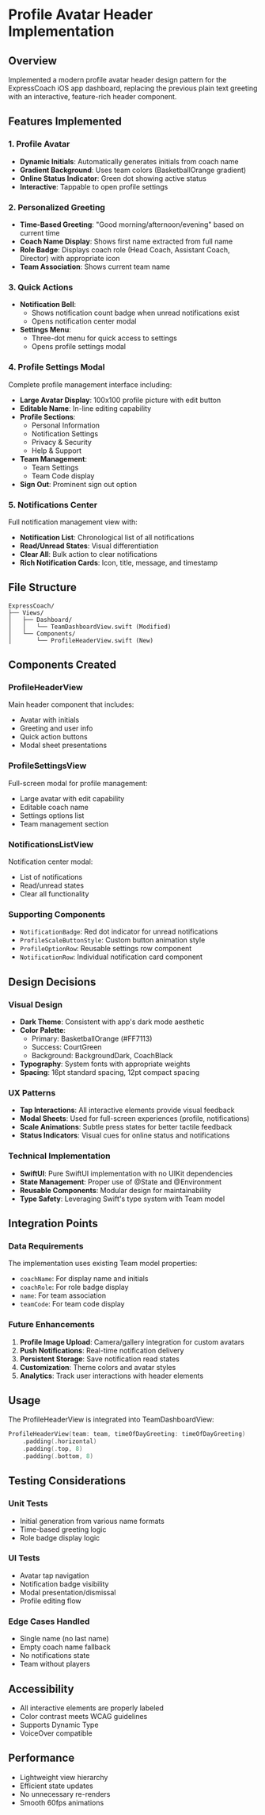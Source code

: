 # Profile Avatar Header Implementation

## Overview
Implemented a modern profile avatar header design pattern for the ExpressCoach iOS app dashboard, replacing the previous plain text greeting with an interactive, feature-rich header component.

## Features Implemented

### 1. Profile Avatar
- **Dynamic Initials**: Automatically generates initials from coach name
- **Gradient Background**: Uses team colors (BasketballOrange gradient)
- **Online Status Indicator**: Green dot showing active status
- **Interactive**: Tappable to open profile settings

### 2. Personalized Greeting
- **Time-Based Greeting**: "Good morning/afternoon/evening" based on current time
- **Coach Name Display**: Shows first name extracted from full name
- **Role Badge**: Displays coach role (Head Coach, Assistant Coach, Director) with appropriate icon
- **Team Association**: Shows current team name

### 3. Quick Actions
- **Notification Bell**: 
  - Shows notification count badge when unread notifications exist
  - Opens notification center modal
- **Settings Menu**: 
  - Three-dot menu for quick access to settings
  - Opens profile settings modal

### 4. Profile Settings Modal
Complete profile management interface including:
- **Large Avatar Display**: 100x100 profile picture with edit button
- **Editable Name**: In-line editing capability
- **Profile Sections**:
  - Personal Information
  - Notification Settings  
  - Privacy & Security
  - Help & Support
- **Team Management**:
  - Team Settings
  - Team Code display
- **Sign Out**: Prominent sign out option

### 5. Notifications Center
Full notification management view with:
- **Notification List**: Chronological list of all notifications
- **Read/Unread States**: Visual differentiation
- **Clear All**: Bulk action to clear notifications
- **Rich Notification Cards**: Icon, title, message, and timestamp

## File Structure

```
ExpressCoach/
├── Views/
│   ├── Dashboard/
│   │   └── TeamDashboardView.swift (Modified)
│   └── Components/
│       └── ProfileHeaderView.swift (New)
```

## Components Created

### ProfileHeaderView
Main header component that includes:
- Avatar with initials
- Greeting and user info
- Quick action buttons
- Modal sheet presentations

### ProfileSettingsView
Full-screen modal for profile management:
- Large avatar with edit capability
- Editable coach name
- Settings options list
- Team management section

### NotificationsListView
Notification center modal:
- List of notifications
- Read/unread states
- Clear all functionality

### Supporting Components
- `NotificationBadge`: Red dot indicator for unread notifications
- `ProfileScaleButtonStyle`: Custom button animation style
- `ProfileOptionRow`: Reusable settings row component
- `NotificationRow`: Individual notification card component

## Design Decisions

### Visual Design
- **Dark Theme**: Consistent with app's dark mode aesthetic
- **Color Palette**: 
  - Primary: BasketballOrange (#FF7113)
  - Success: CourtGreen
  - Background: BackgroundDark, CoachBlack
- **Typography**: System fonts with appropriate weights
- **Spacing**: 16pt standard spacing, 12pt compact spacing

### UX Patterns
- **Tap Interactions**: All interactive elements provide visual feedback
- **Modal Sheets**: Used for full-screen experiences (profile, notifications)
- **Scale Animations**: Subtle press states for better tactile feedback
- **Status Indicators**: Visual cues for online status and notifications

### Technical Implementation
- **SwiftUI**: Pure SwiftUI implementation with no UIKit dependencies
- **State Management**: Proper use of @State and @Environment
- **Reusable Components**: Modular design for maintainability
- **Type Safety**: Leveraging Swift's type system with Team model

## Integration Points

### Data Requirements
The implementation uses existing Team model properties:
- `coachName`: For display name and initials
- `coachRole`: For role badge display
- `name`: For team association
- `teamCode`: For team code display

### Future Enhancements
1. **Profile Image Upload**: Camera/gallery integration for custom avatars
2. **Push Notifications**: Real-time notification delivery
3. **Persistent Storage**: Save notification read states
4. **Customization**: Theme colors and avatar styles
5. **Analytics**: Track user interactions with header elements

## Usage

The ProfileHeaderView is integrated into TeamDashboardView:

```swift
ProfileHeaderView(team: team, timeOfDayGreeting: timeOfDayGreeting)
    .padding(.horizontal)
    .padding(.top, 8)
    .padding(.bottom, 8)
```

## Testing Considerations

### Unit Tests
- Initial generation from various name formats
- Time-based greeting logic
- Role badge display logic

### UI Tests
- Avatar tap navigation
- Notification badge visibility
- Modal presentation/dismissal
- Profile editing flow

### Edge Cases Handled
- Single name (no last name)
- Empty coach name fallback
- No notifications state
- Team without players

## Accessibility
- All interactive elements are properly labeled
- Color contrast meets WCAG guidelines
- Supports Dynamic Type
- VoiceOver compatible

## Performance
- Lightweight view hierarchy
- Efficient state updates
- No unnecessary re-renders
- Smooth 60fps animations